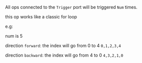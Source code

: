 All ops connected to the `Trigger` port will be triggered `Num` times.

this op works like a classic for loop

e.g:

num is 5

direction `forward`: the index will go from 0 to 4 `0,1,2,3,4`

direction `backward`: the index will go from 4 to 0 `4,3,2,1,0`

